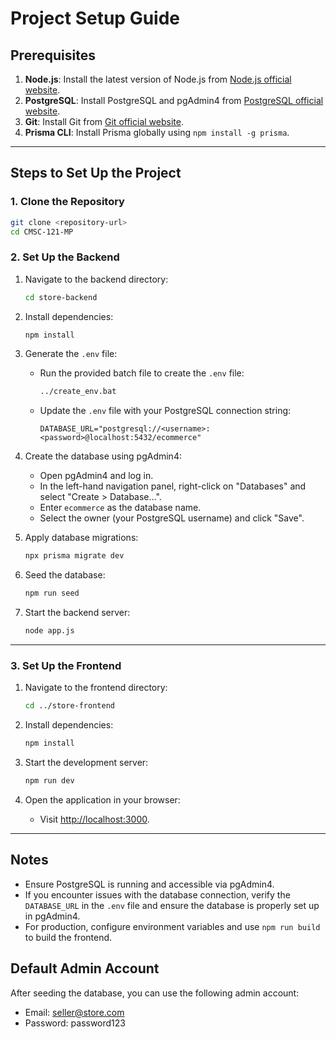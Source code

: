 # Project Setup Guide

## Prerequisites
1. **Node.js**: Install the latest version of Node.js from [Node.js official website](https://nodejs.org/).
2. **PostgreSQL**: Install PostgreSQL and pgAdmin4 from [PostgreSQL official website](https://www.postgresql.org/).
3. **Git**: Install Git from [Git official website](https://git-scm.com/).
4. **Prisma CLI**: Install Prisma globally using `npm install -g prisma`.

---

## Steps to Set Up the Project

### 1. Clone the Repository
```bash
git clone <repository-url>
cd CMSC-121-MP
```

### 2. Set Up the Backend
1. Navigate to the backend directory:
   ```bash
   cd store-backend
   ```

2. Install dependencies:
   ```bash
   npm install
   ```

3. Generate the `.env` file:
   - Run the provided batch file to create the `.env` file:
     ```bash
     ../create_env.bat
     ```
   - Update the `.env` file with your PostgreSQL connection string:
     ```
     DATABASE_URL="postgresql://<username>:<password>@localhost:5432/ecommerce"
     ```

4. Create the database using pgAdmin4:
   - Open pgAdmin4 and log in.
   - In the left-hand navigation panel, right-click on "Databases" and select "Create > Database...".
   - Enter `ecommerce` as the database name.
   - Select the owner (your PostgreSQL username) and click "Save".

5. Apply database migrations:
   ```bash
   npx prisma migrate dev
   ```

6. Seed the database:
   ```bash
   npm run seed
   ```

7. Start the backend server:
   ```bash
   node app.js
   ```

---

### 3. Set Up the Frontend
1. Navigate to the frontend directory:
   ```bash
   cd ../store-frontend
   ```

2. Install dependencies:
   ```bash
   npm install
   ```

3. Start the development server:
   ```bash
   npm run dev
   ```

4. Open the application in your browser:
   - Visit [http://localhost:3000](http://localhost:3000).

---

## Notes
- Ensure PostgreSQL is running and accessible via pgAdmin4.
- If you encounter issues with the database connection, verify the `DATABASE_URL` in the `.env` file and ensure the database is properly set up in pgAdmin4.
- For production, configure environment variables and use `npm run build` to build the frontend.

## Default Admin Account
After seeding the database, you can use the following admin account:
- Email: seller@store.com
- Password: password123